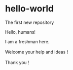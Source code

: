 # hello-world
The first new repository

Hello, humans!

I am a freshman here.

Welcome your help and ideas！

Thank you！

